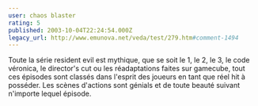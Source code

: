 ```yaml
---
user: chaos blaster
rating: 5
published: 2003-10-04T22:24:54.000Z
legacy_url: http://www.emunova.net/veda/test/279.htm#comment-1494
---
```

Toute la série resident evil est mythique, que se soit le 1, le 2, le 3, le code véronica, le director's cut ou les réadaptations faites sur gamecube, tout ces épisodes sont classés dans l'esprit des joueurs en tant que réel hit à posséder.
Les scènes d'actions sont génials et de toute beauté suivant n'importe lequel épisode.